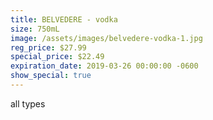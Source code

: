 ```yaml
---
title: BELVEDERE - vodka
size: 750mL
image: /assets/images/belvedere-vodka-1.jpg
reg_price: $27.99
special_price: $22.49
expiration_date: 2019-03-26 00:00:00 -0600
show_special: true
---
```


all types
